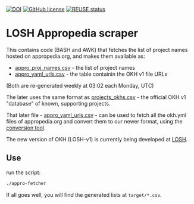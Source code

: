 <!--
SPDX-FileCopyrightText: 2021 Robin Vobruba <hoijui.quaero@gmail.com>

SPDX-License-Identifier: CC0-1.0
-->

[![DOI](
    https://zenodo.org/badge/360458831.svg)](
    https://zenodo.org/badge/latestdoi/360458831)
[![GitHub license](
    https://img.shields.io/github/license/OPEN-NEXT/LOSH-Appropedia-Scraper.svg?style=flat)](
    ./LICENSE)
[![REUSE status](
    https://api.reuse.software/badge/github.com/OPEN-NEXT/LOSH-Appropedia-Scraper)](
    https://api.reuse.software/info/github.com/OPEN-NEXT/LOSH-Appropedia-Scraper)

# LOSH Appropedia scraper

This contains code (BASH and AWK) that fetches the list of project names
hosted on appropedia.org, and makes them available as:

* [appro_proj_names.csv](https://open-next.github.io/LOSH-Appropedia-Scraper/appro_proj_names.csv)
  \- the list of project names
* [appro_yaml_urls.csv](https://open-next.github.io/LOSH-Appropedia-Scraper/appro_yaml_urls.csv)
  \- the table containin the OKH v1 file URLs

(Both are re-generated weekly at 03:02 each Monday, UTC)

The later uses the same format as [projects_okhs.csv](
https://github.com/OpenKnowHow/okh-search/blob/master/projects_okhs.csv)
\- the official OKH v1 "database" of known, supporting projects.

That later file - [appro_yaml_urls.csv](
https://open-next.github.io/LOSH-Appropedia-Scraper/appro_yaml_urls.csv) -
can be used to fetch all the okh.yml files of appropedia.org
and convert them to our newer format, using the [conversion tool](
https://github.com/OPEN-NEXT/LOSH-OKH-Conversion).

The new version of OKH (LOSH-v1) is currently being developed at
[LOSH](https://github.com/OPEN-NEXT/LOSH/).

## Use

run the script:

```bash
./appro-fetcher
```

If all goes well, you will find the generated lists at `target/*.csv`.
